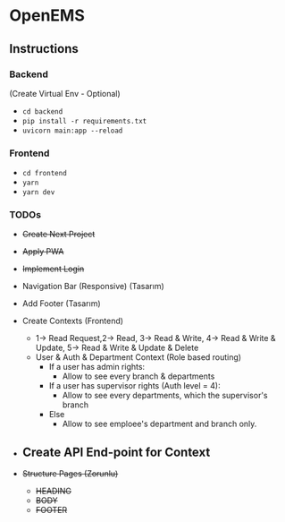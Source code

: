 # OpenEMS

## Instructions

### Backend
(Create Virtual Env - Optional)
* `cd backend`
* `pip install -r requirements.txt`
* `uvicorn main:app --reload`

### Frontend
* `cd frontend`
* `yarn`
* `yarn dev`




### TODOs
* ~~Create Next Project~~
* ~~Apply PWA~~
* ~~Implement Login~~
* Navigation Bar (Responsive) (Tasarım)
* Add Footer (Tasarım)

* Create Contexts (Frontend)
    - 1-> Read Request,2-> Read, 3-> Read & Write, 4-> Read & Write & Update, 5-> Read & Write & Update & Delete
    - User & Auth & Department Context (Role based routing)
        - If a user has admin rights:
            - Allow to see every branch & departments
        - If a user has supervisor rights (Auth level = 4):
            - Allow to see every departments, which the supervisor's branch
        - Else
            - Allow to see emploee's department and branch only.

* Create API End-point for Context
    - 

* ~~Structure Pages (Zorunlu)~~
    - ~~HEADING~~
    - ~~BODY~~
    - ~~FOOTER~~

